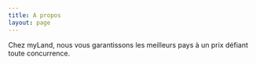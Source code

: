 ```yaml
---
title: A propos
layout: page
---
```


Chez myLand, nous vous garantissons les meilleurs pays à un prix défiant toute concurrence.
